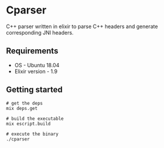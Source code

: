 # Cparser

C++ parser written in elixir to parse C++ headers and generate corresponding JNI headers.

## Requirements

* OS - Ubuntu 18.04
* Elixir version - 1.9

## Getting started

```
# get the deps
mix deps.get

# build the executable
mix escript.build

# execute the binary
./cparser 

```


